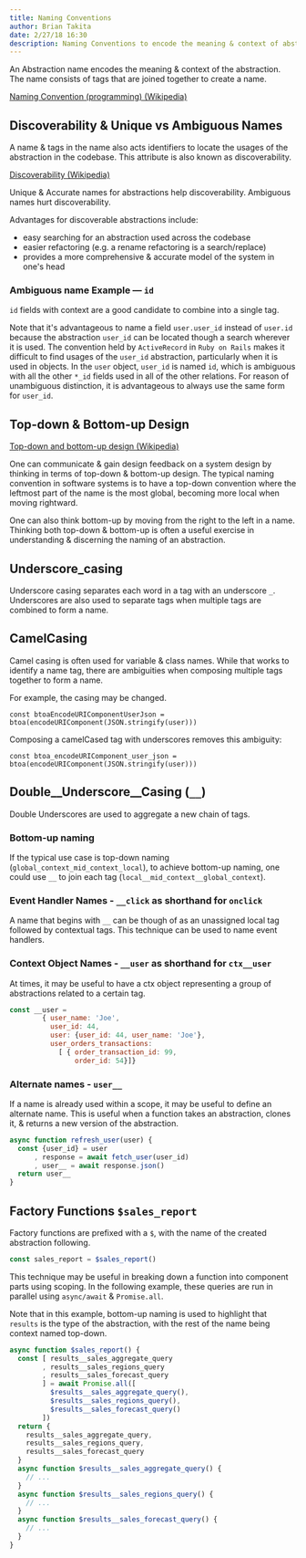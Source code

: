 ```yaml
---
title: Naming Conventions
author: Brian Takita
date: 2/27/18 16:30
description: Naming Conventions to encode the meaning & context of abstractions
---
```


An Abstraction name encodes the meaning & context of the abstraction. The name consists of tags that are joined together to create a name.

<a target="_blank" href="https://en.wikipedia.org/wiki/Naming_convention_(programming)
">Naming Convention (programming) (Wikipedia)</a>

## Discoverability & Unique vs Ambiguous Names

A name & tags in the name also acts identifiers to locate the usages of the abstraction in the codebase. This attribute is also known as discoverability.

<a target="_blank" href="https://en.wikipedia.org/wiki/Discoverability">Discoverability (Wikipedia)</a>

Unique & Accurate names for abstractions help discoverability. Ambiguous names hurt discoverability.

Advantages for discoverable abstractions include:

  * easy searching for an abstraction used across the codebase
  * easier refactoring (e.g. a rename refactoring is a search/replace)
  * provides a more comprehensive & accurate model of the system in one's head
  
### Ambiguous name Example — `id`

`id` fields with context are a good candidate to combine into a single tag.

Note that it's advantageous to name a field `user.user_id` instead of `user.id` because the abstraction `user_id` can be located though a search wherever it is used. The convention held by `ActiveRecord` in `Ruby on Rails` makes it difficult to find usages of the `user_id` abstraction, particularly when it is used in objects. In the `user` object, `user_id` is named `id`, which is ambiguous with all the other `*_id` fields used in all of the other relations. For reason of unambiguous distinction, it is advantageous to always use the same form for `user_id`.

## Top-down & Bottom-up Design

<a target="_blank" href="https://en.wikipedia.org/wiki/Top-down_and_bottom-up_design">Top-down and bottom-up design (Wikipedia)</a>

One can communicate & gain design feedback on a system design by thinking in terms of top-down & bottom-up design. The typical naming convention in software systems is to have a top-down convention where the leftmost part of the name is the most global, becoming more local when moving rightward.

One can also think bottom-up by moving from the right to the left in a name. Thinking both top-down & bottom-up is often a useful exercise in understanding & discerning the naming of an abstraction.

## Underscore_casing

Underscore casing separates each word in a tag with an underscore `_`. Underscores are also used to separate tags when multiple tags are combined to form a name.

## CamelCasing

Camel casing is often used for variable & class names. While that works to identify a name tag, there are ambiguities when composing multiple tags together to form a name.

For example, the casing may be changed.

`const btoaEncodeURIComponentUserJson = btoa(encodeURIComponent(JSON.stringify(user)))`

Composing a camelCased tag with underscores removes this ambiguity:

`const btoa_encodeURIComponent_user_json = btoa(encodeURIComponent(JSON.stringify(user)))`

## Double__Underscore__Casing (`__`)

Double Underscores are used to aggregate a new chain of tags.

### Bottom-up naming

If the typical use case is top-down naming (`global_context_mid_context_local`), to achieve bottom-up naming, one could use `__` to join each tag (`local__mid_context__global_context`).

### Event Handler Names - `__click` as shorthand for `onclick`

A name that begins with `__` can be though of as an unassigned local tag followed by contextual tags. This technique can be used to name event handlers.

### Context Object Names - `__user` as shorthand for `ctx__user`

At times, it may be useful to have a ctx object representing a group of abstractions related to a certain tag.

```js
const __user =
        { user_name: 'Joe',
          user_id: 44,
          user: {user_id: 44, user_name: 'Joe'},
          user_orders_transactions:
            [ { order_transaction_id: 99,
                order_id: 54}]}
```

### Alternate names - `user__`

If a name is already used within a scope, it may be useful to define an alternate name. This is useful when a function takes an abstraction, clones it, & returns a new version of the abstraction.

```js
async function refresh_user(user) {
  const {user_id} = user
      , response = await fetch_user(user_id)
      , user__ = await response.json()
  return user__
}
```

## Factory Functions `$sales_report`

Factory functions are prefixed with a `$`, with the name of the created abstraction following.

```js
const sales_report = $sales_report()
```

This technique may be useful in breaking down a function into component parts using scoping. In the following example, these queries are run in parallel using `async/await` & `Promise.all`.

Note that in this example, bottom-up naming is used to highlight that `results` is the type of the abstraction, with the rest of the name being context named top-down.

```js
async function $sales_report() {
  const [ results__sales_aggregate_query
        , results__sales_regions_query
        , results__sales_forecast_query
        ] = await Promise.all([
          $results__sales_aggregate_query(),
          $results__sales_regions_query(),
          $results__sales_forecast_query()
        ])
  return {
    results__sales_aggregate_query,
    results__sales_regions_query,
    results__sales_forecast_query
  }
  async function $results__sales_aggregate_query() {
    // ...
  }
  async function $results__sales_regions_query() {
    // ...
  }
  async function $results__sales_forecast_query() {
    // ...
  }
}
```
